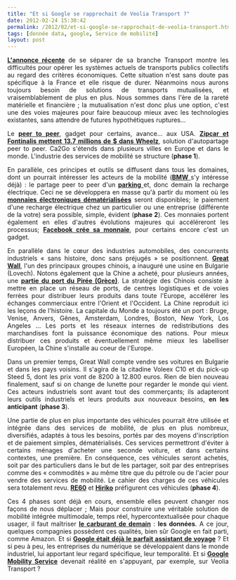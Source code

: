 ```yaml
---
title: "Et si Google se rapprochait de Veolia Transport ?"
date: 2012-02-24 15:30:42
permalink: /2012/02/et-si-google-se-rapprochait-de-veolia-transport.html
tags: [donnée data, google, Service de mobilité]
layout: post
---
```


<p style="text-align: justify"><strong><a href="http://www.challenges.fr/entreprise/20120217.CHA3363/200-millions-de-pertes-pour-veolia.html">L'annonce récente</a></strong> de se séparer de sa branche Transport montre les difficultés pour opérer les systèmes actuels de transports publics collectifs au regard des critères économiques. Cette situation n'est sans doute pas spécifique à la France et elle risque de durer. Néanmoins nous aurons toujours besoin de solutions de transports mutualisées, et vraisemblablement de plus en plus. Nous sommes dans l'ère de la rareté matérielle et financière ; la mutualisation n'est donc plus une option, c'est une des voies majeures pour faire beaucoup mieux avec les technologies existantes, sans attendre de futures hypothétiques ruptures… </p>  <!--more-->   <p style="text-align: justify">Le <strong><a href="https://gabrielplassat.github.io/transportsdufutur/2012/01/le-nouveau-monde-2012-nm2012-arrive-il-va-en-surprendre-plus-dun.html">peer to peer</a></strong>, gadget pour certains, avance… aux USA. <strong><a href="http://www.xconomy.com/boston/2012/02/22/zipcar-and-fontinalis-bet-13-7m-on-car-sharing-startup-wheelz/">Zipcar et Fontinalis mettent 13.7 millions de $ dans Wheelz</a></strong>, solution d'autopartage peer to peer. Ca2Go s'étends dans plusieurs villes en Europe et dans le monde. L'industrie des services de mobilité se structure (<strong>phase 1</strong>).</p> <p style="text-align: justify">En parallèle, ces principes et outils se diffusent dans tous les domaines, dont un pourrait intéresser les acteurs de la mobilité (<strong><a href="http://www.bmw-i.co.uk/en_gb/mobility-services/#parkatmyhouse">BMW </a></strong>s'y intéresse déjà) : le partage peer to peer d'un <strong><a href="http://www.parkatmyhouse.com/">parking </a></strong>et, donc demain la recharge électrique. Ceci ne se développera en masse qu'à partir du moment où les <strong><a href="https://gabrielplassat.github.io/transportsdufutur/2011/09/transports-mobilites-quelles-sont-les-5-innovations-qui-peuvent-changer-les-comportements-.html">monnaies électroniques dématérialisées</a></strong> seront disponibles; le paiement d'une recharge électrique chez un particulier ou une entreprise (différente de la votre) sera possible, simple, évident (<strong>phase 2</strong>). Ces monnaies portent également en elles d'autres évolutions majeures qui accéléreront les processus; <strong><a href="https://gabrielplassat.github.io/transportsdufutur/2012/02/go-mc-do-ceci-na-rien-avoir-avec-les-transports-ou-la-logistique-pourtant-cela-changera-la-facon-don.html">Facebook crée sa monnaie</a></strong>, pour certains encore c'est un gadget.</p> <p style="text-align: justify">En parallèle dans le cœur des industries automobiles, des concurrents industriels « sans histoire, donc sans préjugés » se positionnent. <strong><a href="http://en.wikipedia.org/wiki/Great_Wall_Motor#cite_note-43">Great Wall</a></strong>, l'un des principaux groupes chinois, a inauguré une usine en Bulgarie (Lovech). Notons également que la Chine a acheté, pour plusieurs années, une <strong><a href="https://gabrielplassat.github.io/transportsdufutur/2010/09/le-port-du-piree-cheval-de-troie-chinois.html">partie du port du Pirée (Grèce)</a></strong>. La stratégie des Chinois consiste à mettre en place un réseau de ports, de centres logistiques et de voies ferrées pour distribuer leurs produits dans toute l'Europe, accélérer les échanges commerciaux entre l'Orient et l'Occident. La Chine reproduit ici les leçons de l'histoire. La capitale du Monde a toujours été un port : Bruge, Venise, Anvers, Gênes, Amsterdam, Londres, Boston, New York, Los Angeles ... Les ports et les réseaux internes de redistributions des marchandises font la puissance économique des nations. Pour mieux distribuer ces produits et éventuellement même mieux les labelliser Européen, la Chine s'installe au coeur de l'Europe.</p> <p style="text-align: justify">Dans un premier temps, Great Wall compte vendre ses voitures en Bulgarie et dans les pays voisins. Il s'agira de la citadine Voleex C10 et du pick-up Steed 5, dont les prix vont de 8200 à 12.800 euros. Rien de bien nouveau finalement, sauf si on change de lunette pour regarder le monde qui vient. Ces acteurs industriels sont avant tout des commerçants; ils adapteront leurs outils industriels et leurs produits aux nouveaux besoins, <strong>en les anticipant</strong> (<strong>phase 3</strong>).</p> <p style="text-align: justify">Une partie de plus en plus importante des véhicules pourrait être utilisée et intégrée dans des services de mobilité, de plus en plus nombreux, diversifiés, adaptés à tous les besoins, portés par des moyens d'inscription et de paiement simples, dématérialisés. Ces services permettront d'éviter à certains ménages d'acheter une seconde voiture, et dans certains contextes, une première. En conséquence, ces véhicules seront achetés, soit par des particuliers dans le but de les partager, soit par des entreprises comme des « commodités » au même titre que du pétrole ou de l'acier pour vendre des services de mobilité. Le cahier des charges de ces véhicules sera totalement revu. <strong><a href="https://gabrielplassat.github.io/transportsdufutur/2012/01/bajaj-re60-contient-les-bases-dun-basculement-vers-de-nouvelles-mobilites.html">RE60</a></strong> et <strong><a href="http://www.hiriko.com/what-is-the-hiriko-project">Hiriko</a></strong> préfigurent ces véhicules (<strong>phase 4</strong>).</p> <p style="text-align: justify">Ces 4 phases sont déjà en cours, ensemble elles peuvent changer nos façons de nous déplacer ; Mais pour construire une véritable solution de mobilité intégrée multimodale, temps réel, hypercontextualisée pour chaque usager, il faut maîtriser <strong><a href="http://ht.ly/9bcv1">le carburant de demain</a></strong> : <strong>les données</strong>. A ce jour, quelques compagnies possèdent ces qualités, bien sûr Google en fait parti, comme Amazon. Et si <strong><a href="https://gabrielplassat.github.io/transportsdufutur/2012/01/google-se-rapproche-un-peu-plus-du-parfait-assistant-de-voyage.html">Google était déjà le parfait assistant de voyage</a></strong> ? Et si peu à peu, les entreprises du numérique se développaient dans le monde industriel, lui apportant leur regard spécifique, leur temporalité. Et si <strong><a href="https://gabrielplassat.github.io/transportsdufutur/2011/07/google-mobility-service-et-si-nous-le-faisions-sans-attendre-.html">Google Mobility Service</a></strong> devenait réalité en s'appuyant, par exemple, sur Veolia Transport ?</p>
